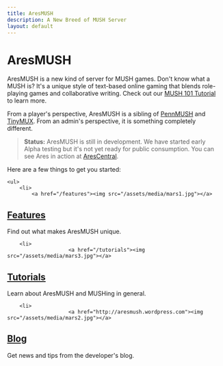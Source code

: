 ```yaml
---
title: AresMUSH
description: A New Breed of MUSH Server
layout: default
---
```


# AresMUSH

AresMUSH is a new kind of server for MUSH games.  Don't know what a MUSH is?  It's a unique style of text-based online gaming that blends role-playing games and collaborative writing.  Check out our [MUSH 101 Tutorial](/mush-101) to learn more.


From a player's perspective, AresMUSH is a sibling of [PennMUSH](http://www.pennmush.org/) and [TinyMUX](http://www.tinymux.org/). From an admin's perspective, it is something completely different.

> **Status:**  AresMUSH is still in development.  We have started early Alpha testing but it's not yet ready for public consumption.  You can see Ares in action at [AresCentral](/arescentral).

Here are a few things to get you started:

<div class="gallery">
    
    <ul>
        <li>
            <a href="/features"><img src="/assets/media/mars1.jpg"></a>
<h2><a href="/features">Features</a></h2>
<p>Find out what makes AresMUSH unique.</p>
</li>

        

        <li>
                        <a href="/tutorials"><img src="/assets/media/mars3.jpg"></a>
<h2><a href="/tutorials">Tutorials</a></h2>
<p>Learn about AresMUSH and MUSHing in general.</p>
</li>

        <li>
                        <a href="http://aresmush.wordpress.com"><img src="/assets/media/mars2.jpg"></a>
<h2><a href="http://aresmush.wordpress.com">Blog</a></h2>
<p>Get news and tips from the developer's blog.</p>
</li>


</ul>

</div>

<span class="clear"></span>




